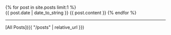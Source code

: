 {% for post in site.posts limit:1 %}	
  {{ post.date | date_to_string }}
  {{ post.content }}
{% endfor %}

---
[All Posts]({{ "/posts" | relative_url }})
